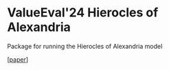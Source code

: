 # ValueEval'24 Hierocles of Alexandria

Package for running the Hierocles of Alexandria model

[[paper](https://touche.webis.de/publications.html#legkas_2024)]
